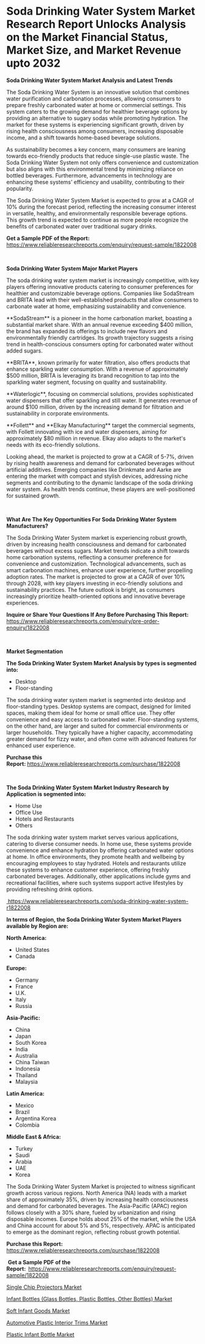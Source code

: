 <p><h1>Soda Drinking Water System Market Research Report Unlocks Analysis on the Market Financial Status, Market Size, and Market Revenue upto 2032</h1></p><p><strong>Soda Drinking Water System Market Analysis and Latest Trends</strong></p>
<p><p>The Soda Drinking Water System is an innovative solution that combines water purification and carbonation processes, allowing consumers to prepare freshly carbonated water at home or commercial settings. This system caters to the growing demand for healthier beverage options by providing an alternative to sugary sodas while promoting hydration. The market for these systems is experiencing significant growth, driven by rising health consciousness among consumers, increasing disposable income, and a shift towards home-based beverage solutions. </p><p>As sustainability becomes a key concern, many consumers are leaning towards eco-friendly products that reduce single-use plastic waste. The Soda Drinking Water System not only offers convenience and customization but also aligns with this environmental trend by minimizing reliance on bottled beverages. Furthermore, advancements in technology are enhancing these systems’ efficiency and usability, contributing to their popularity. </p><p>The Soda Drinking Water System Market is expected to grow at a CAGR of 10% during the forecast period, reflecting the increasing consumer interest in versatile, healthy, and environmentally responsible beverage options. This growth trend is expected to continue as more people recognize the benefits of carbonated water over traditional sugary drinks.</p></p>
<p><strong>Get a Sample PDF of the Report:&nbsp;</strong> <a href="https://www.reliableresearchreports.com/enquiry/request-sample/1822008?utm_campaign=34&utm_medium=2&utm_source=Github&utm_content=ia&utm_term=09022025&utm_id=soda-drinking-water-system">https://www.reliableresearchreports.com/enquiry/request-sample/1822008</a></p>
<p>&nbsp;</p>
<p><strong>Soda Drinking Water System Major Market Players</strong></p>
<p><p>The soda drinking water system market is increasingly competitive, with key players offering innovative products catering to consumer preferences for healthier and customizable beverage options. Companies like SodaStream and BRITA lead with their well-established products that allow consumers to carbonate water at home, emphasizing sustainability and convenience.</p><p>**SodaStream** is a pioneer in the home carbonation market, boasting a substantial market share. With an annual revenue exceeding $400 million, the brand has expanded its offerings to include new flavors and environmentally friendly cartridges. Its growth trajectory suggests a rising trend in health-conscious consumers opting for carbonated water without added sugars.</p><p>**BRITA**, known primarily for water filtration, also offers products that enhance sparkling water consumption. With a revenue of approximately $500 million, BRITA is leveraging its brand recognition to tap into the sparkling water segment, focusing on quality and sustainability.</p><p>**Waterlogic**, focusing on commercial solutions, provides sophisticated water dispensers that offer sparkling and still water. It generates revenue of around $100 million, driven by the increasing demand for filtration and sustainability in corporate environments.</p><p>**Follett** and **Elkay Manufacturing** target the commercial segments, with Follett innovating with ice and water dispensers, aiming for approximately $80 million in revenue. Elkay also adapts to the market's needs with its eco-friendly solutions.</p><p>Looking ahead, the market is projected to grow at a CAGR of 5-7%, driven by rising health awareness and demand for carbonated beverages without artificial additives. Emerging companies like Drinkmate and Aarke are entering the market with compact and stylish devices, addressing niche segments and contributing to the dynamic landscape of the soda drinking water system. As health trends continue, these players are well-positioned for sustained growth.</p></p>
<p>&nbsp;</p>
<p><strong>What Are The Key Opportunities For Soda Drinking Water System Manufacturers?</strong></p>
<p><p>The Soda Drinking Water System market is experiencing robust growth, driven by increasing health consciousness and demand for carbonated beverages without excess sugars. Market trends indicate a shift towards home carbonation systems, reflecting a consumer preference for convenience and customization. Technological advancements, such as smart carbonation machines, enhance user experience, further propelling adoption rates. The market is projected to grow at a CAGR of over 10% through 2028, with key players investing in eco-friendly solutions and sustainability practices. The future outlook is bright, as consumers increasingly prioritize health-oriented options and innovative beverage experiences.</p></p>
<p><strong>Inquire or Share Your Questions If Any Before Purchasing This Report:</strong> <a href="https://www.reliableresearchreports.com/enquiry/pre-order-enquiry/1822008?utm_campaign=34&utm_medium=2&utm_source=Github&utm_content=ia&utm_term=09022025&utm_id=soda-drinking-water-system">https://www.reliableresearchreports.com/enquiry/pre-order-enquiry/1822008</a></p>
<p>&nbsp;</p>
<p><strong>Market Segmentation</strong></p>
<p><strong>The Soda Drinking Water System Market Analysis by types is segmented into:</strong></p>
<p><ul><li>Desktop</li><li>Floor-standing</li></ul></p>
<p><p>The soda drinking water system market is segmented into desktop and floor-standing types. Desktop systems are compact, designed for limited spaces, making them ideal for home or small office use. They offer convenience and easy access to carbonated water. Floor-standing systems, on the other hand, are larger and suited for commercial environments or larger households. They typically have a higher capacity, accommodating greater demand for fizzy water, and often come with advanced features for enhanced user experience.</p></p>
<p><strong>Purchase this Report:&nbsp;</strong><a href="https://www.reliableresearchreports.com/purchase/1822008?utm_campaign=34&utm_medium=2&utm_source=Github&utm_content=ia&utm_term=09022025&utm_id=soda-drinking-water-system">https://www.reliableresearchreports.com/purchase/1822008</a></p>
<p>&nbsp;</p>
<p><strong>The Soda Drinking Water System Market Industry Research by Application is segmented into:</strong></p>
<p><ul><li>Home Use</li><li>Office Use</li><li>Hotels and Restaurants</li><li>Others</li></ul></p>
<p><p>The soda drinking water system market serves various applications, catering to diverse consumer needs. In home use, these systems provide convenience and enhance hydration by offering carbonated water options at home. In office environments, they promote health and wellbeing by encouraging employees to stay hydrated. Hotels and restaurants utilize these systems to enhance customer experience, offering freshly carbonated beverages. Additionally, other applications include gyms and recreational facilities, where such systems support active lifestyles by providing refreshing drink options.</p></p>
<p><a href="https://www.reliableresearchreports.com/soda-drinking-water-system-r1822008?utm_campaign=34&utm_medium=2&utm_source=Github&utm_content=ia&utm_term=09022025&utm_id=soda-drinking-water-system">&nbsp;https://www.reliableresearchreports.com/soda-drinking-water-system-r1822008</a></p>
<p><strong>In terms of Region, the Soda Drinking Water System Market Players available by Region are:</strong></p>
<p>
    <p> <strong> North America: </strong>
        <ul>
            <li>United States</li>
            <li>Canada</li>
        </ul>
        </p> 
    <p> <strong> Europe: </strong>
        <ul>
            <li>Germany</li>
            <li>France</li>
            <li>U.K.</li>
            <li>Italy</li>
            <li>Russia</li>
        </ul>
        </p> 
    <p> <strong> Asia-Pacific: </strong>
        <ul>
            <li>China</li>
            <li>Japan</li>
            <li>South Korea</li>
            <li>India</li>
            <li>Australia</li>
            <li>China Taiwan</li>
            <li>Indonesia</li>
            <li>Thailand</li>
            <li>Malaysia</li>
        </ul>
        </p> 
    <p> <strong> Latin America: </strong>
        <ul>
            <li>Mexico</li>
            <li>Brazil</li>
            <li>Argentina Korea</li>
            <li>Colombia</li>
        </ul>
        </p> 
    <p> <strong> Middle East & Africa: </strong>
        <ul>
            <li>Turkey</li>
            <li>Saudi</li>
            <li>Arabia</li>
            <li>UAE</li>
            <li>Korea</li>
        </ul>
    </p>
    </p>
<p><p>The Soda Drinking Water System Market is projected to witness significant growth across various regions. North America (NA) leads with a market share of approximately 35%, driven by increasing health consciousness and demand for carbonated beverages. The Asia-Pacific (APAC) region follows closely with a 30% share, fueled by urbanization and rising disposable incomes. Europe holds about 25% of the market, while the USA and China account for about 5% and 5%, respectively. APAC is anticipated to emerge as the dominant region, reflecting robust growth potential.</p></p>
<p><strong>Purchase this Report: </strong><a href="https://www.reliableresearchreports.com/purchase/1822008?utm_campaign=34&utm_medium=2&utm_source=Github&utm_content=ia&utm_term=09022025&utm_id=soda-drinking-water-system">https://www.reliableresearchreports.com/purchase/1822008</a></p>
<p>&nbsp;<strong>Get a Sample PDF of the Report:&nbsp;&nbsp;</strong><a href="https://www.reliableresearchreports.com/enquiry/request-sample/1822008?utm_campaign=34&utm_medium=2&utm_source=Github&utm_content=ia&utm_term=09022025&utm_id=soda-drinking-water-system">https://www.reliableresearchreports.com/enquiry/request-sample/1822008</a></p>
<p><strong></strong></p>
<p><p><a href="https://github.com/itayjedhe/Market-Research-Report-List-1/blob/main/single-chip-projectors-market.md?utm_campaign=34&utm_medium=2&utm_source=Github&utm_content=ia&utm_term=09022025&utm_id=soda-drinking-water-system">Single Chip Projectors Market</a></p><p><a href="https://github.com/sandoyjonet/Market-Research-Report-List-1/blob/main/infant-bottles-glass-bottles-plastic-bottles-other-bottles-market.md?utm_campaign=34&utm_medium=2&utm_source=Github&utm_content=ia&utm_term=09022025&utm_id=soda-drinking-water-system">Infant Bottles (Glass Bottles, Plastic Bottles, Other Bottles) Market</a></p><p><a href="https://github.com/celpabembes/Market-Research-Report-List-1/blob/main/soft-infant-goods-market.md?utm_campaign=34&utm_medium=2&utm_source=Github&utm_content=ia&utm_term=09022025&utm_id=soda-drinking-water-system">Soft Infant Goods Market</a></p><p><a href="https://github.com/voetzeszuh/Market-Research-Report-List-1/blob/main/automotive-plastic-interior-trims-market.md?utm_campaign=34&utm_medium=2&utm_source=Github&utm_content=ia&utm_term=09022025&utm_id=soda-drinking-water-system">Automotive Plastic Interior Trims Market</a></p><p><a href="https://github.com/lobatjoeit/Market-Research-Report-List-1/blob/main/plastic-infant-bottle-market.md?utm_campaign=34&utm_medium=2&utm_source=Github&utm_content=ia&utm_term=09022025&utm_id=soda-drinking-water-system">Plastic Infant Bottle Market</a></p></p>